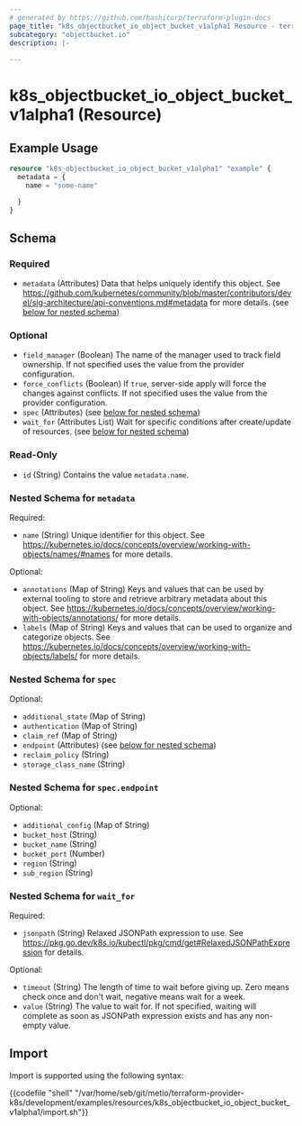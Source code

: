 ```yaml
---
# generated by https://github.com/hashicorp/terraform-plugin-docs
page_title: "k8s_objectbucket_io_object_bucket_v1alpha1 Resource - terraform-provider-k8s"
subcategory: "objectbucket.io"
description: |-
  
---
```


# k8s_objectbucket_io_object_bucket_v1alpha1 (Resource)



## Example Usage

```terraform
resource "k8s_objectbucket_io_object_bucket_v1alpha1" "example" {
  metadata = {
    name = "some-name"

  }
}
```

<!-- schema generated by tfplugindocs -->
## Schema

### Required

- `metadata` (Attributes) Data that helps uniquely identify this object. See https://github.com/kubernetes/community/blob/master/contributors/devel/sig-architecture/api-conventions.md#metadata for more details. (see [below for nested schema](#nestedatt--metadata))

### Optional

- `field_manager` (Boolean) The name of the manager used to track field ownership. If not specified uses the value from the provider configuration.
- `force_conflicts` (Boolean) If `true`, server-side apply will force the changes against conflicts. If not specified uses the value from the provider configuration.
- `spec` (Attributes) (see [below for nested schema](#nestedatt--spec))
- `wait_for` (Attributes List) Wait for specific conditions after create/update of resources. (see [below for nested schema](#nestedatt--wait_for))

### Read-Only

- `id` (String) Contains the value `metadata.name`.

<a id="nestedatt--metadata"></a>
### Nested Schema for `metadata`

Required:

- `name` (String) Unique identifier for this object. See https://kubernetes.io/docs/concepts/overview/working-with-objects/names/#names for more details.

Optional:

- `annotations` (Map of String) Keys and values that can be used by external tooling to store and retrieve arbitrary metadata about this object. See https://kubernetes.io/docs/concepts/overview/working-with-objects/annotations/ for more details.
- `labels` (Map of String) Keys and values that can be used to organize and categorize objects. See https://kubernetes.io/docs/concepts/overview/working-with-objects/labels/ for more details.


<a id="nestedatt--spec"></a>
### Nested Schema for `spec`

Optional:

- `additional_state` (Map of String)
- `authentication` (Map of String)
- `claim_ref` (Map of String)
- `endpoint` (Attributes) (see [below for nested schema](#nestedatt--spec--endpoint))
- `reclaim_policy` (String)
- `storage_class_name` (String)

<a id="nestedatt--spec--endpoint"></a>
### Nested Schema for `spec.endpoint`

Optional:

- `additional_config` (Map of String)
- `bucket_host` (String)
- `bucket_name` (String)
- `bucket_port` (Number)
- `region` (String)
- `sub_region` (String)



<a id="nestedatt--wait_for"></a>
### Nested Schema for `wait_for`

Required:

- `jsonpath` (String) Relaxed JSONPath expression to use. See https://pkg.go.dev/k8s.io/kubectl/pkg/cmd/get#RelaxedJSONPathExpression for details.

Optional:

- `timeout` (String) The length of time to wait before giving up. Zero means check once and don't wait, negative means wait for a week.
- `value` (String) The value to wait for. If not specified, waiting will complete as soon as JSONPath expression exists and has any non-empty value.

## Import

Import is supported using the following syntax:

{{codefile "shell" "/var/home/seb/git/metio/terraform-provider-k8s/development/examples/resources/k8s_objectbucket_io_object_bucket_v1alpha1/import.sh"}}
